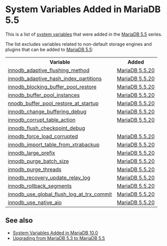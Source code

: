 # System Variables Added in MariaDB 5.5

This is a list of [system variables](/replication/optimization-and-tuning/system-variables/server-system-variables/) that were added in the [MariaDB 5.5](/kb/en/what-is-mariadb-55/) series.

The list excludes variables related to non-default storage engines and plugins that can be added to [MariaDB 5.5](/kb/en/what-is-mariadb-55/):

<table><tbody><tr><th>Variable</th><th>Added</th></tr>
<tr><td><a href="/kb/en/xtradbinnodb-server-system-variables/#innodb_adaptive_flushing_method">innodb_adaptive_flushing_method</a></td><td><a href="/kb/en/mariadb-5520-release-notes/">MariaDB 5.5.20</a></td></tr>
<tr><td><a href="/kb/en/xtradbinnodb-server-system-variables/#innodb_adaptive_hash_index_partitions">innodb_adaptive_hash_index_partitions</a></td><td><a href="/kb/en/mariadb-5520-release-notes/">MariaDB 5.5.20</a></td></tr>
<tr><td><a href="/kb/en/xtradbinnodb-server-system-variables/#innodb_blocking_buffer_pool_restore">innodb_blocking_buffer_pool_restore</a></td><td><a href="/kb/en/mariadb-5520-release-notes/">MariaDB 5.5.20</a></td></tr>
<tr><td><a href="/kb/en/xtradbinnodb-server-system-variables/#innodb_buffer_pool_instances">innodb_buffer_pool_instances</a></td><td><a href="/kb/en/mariadb-5520-release-notes/">MariaDB 5.5.20</a></td></tr>
<tr><td><a href="/kb/en/xtradbinnodb-server-system-variables/#innodb_buffer_pool_restore_at_startup">nnodb_buffer_pool_restore_at_startup</a></td><td><a href="/kb/en/mariadb-5520-release-notes/">MariaDB 5.5.20</a></td></tr>
<tr><td><a href="/kb/en/xtradbinnodb-server-system-variables/#innodb_change_buffering_debug">innodb_change_buffering_debug</a></td><td><a href="/kb/en/mariadb-5520-release-notes/">MariaDB 5.5.20</a></td></tr>
<tr><td><a href="/kb/en/xtradbinnodb-server-system-variables/#innodb_corrupt_table_action">innodb_corrupt_table_action</a></td><td><a href="/kb/en/mariadb-5520-release-notes/">MariaDB 5.5.20</a></td></tr>
<tr><td><a href="/kb/en/xtradbinnodb-server-system-variables/#innodb_flush_checkpoint_debug">innodb_flush_checkpoint_debug</a></td></tr>
<tr><td><a href="/kb/en/xtradbinnodb-server-system-variables/#innodb_force_load_corrupted">innodb_force_load_corrupted</a></td><td><a href="/kb/en/mariadb-5520-release-notes/">MariaDB 5.5.20</a></td></tr>
<tr><td><a href="/kb/en/xtradbinnodb-server-system-variables/#innodb_import_table_from_xtrabackup">innodb_import_table_from_xtrabackup</a></td><td><a href="/kb/en/mariadb-5520-release-notes/">MariaDB 5.5.20</a></td></tr>
<tr><td><a href="/kb/en/xtradbinnodb-server-system-variables/#innodb_large_prefix">innodb_large_prefix</a></td><td><a href="/kb/en/mariadb-5520-release-notes/">MariaDB 5.5.20</a></td></tr>
<tr><td><a href="/kb/en/xtradbinnodb-server-system-variables/#innodb_purge_batch_size">innodb_purge_batch_size</a></td><td><a href="/kb/en/mariadb-5520-release-notes/">MariaDB 5.5.20</a></td></tr>
<tr><td><a href="/kb/en/xtradbinnodb-server-system-variables/#innodb_purge_threads">innodb_purge_threads</a></td><td><a href="/kb/en/mariadb-5520-release-notes/">MariaDB 5.5.20</a></td></tr>
<tr><td><a href="/kb/en/xtradbinnodb-server-system-variables/#innodb_recovery_update_relay_log">innodb_recovery_update_relay_log</a></td><td><a href="/kb/en/mariadb-5520-release-notes/">MariaDB 5.5.20</a></td></tr>
<tr><td><a href="/kb/en/xtradbinnodb-server-system-variables/#innodb_rollback_segments">innodb_rollback_segments</a></td><td><a href="/kb/en/mariadb-5520-release-notes/">MariaDB 5.5.20</a></td></tr>
<tr><td><a href="/kb/en/xtradbinnodb-server-system-variables/#innodb_use_global_flush_log_at_trx_commit">innodb_use_global_flush_log_at_trx_commit</a></td><td><a href="/kb/en/mariadb-5520-release-notes/">MariaDB 5.5.20</a></td></tr>
<tr><td><a href="/kb/en/xtradbinnodb-server-system-variables/#innodb_use_native_aio">innodb_use_native_aio</a></td><td><a href="/kb/en/mariadb-5520-release-notes/">MariaDB 5.5.20</a></td></tr>
</tbody></table>

## See also

- [System Variables Added in MariaDB 10.0](/replication/optimization-and-tuning/system-variables/system-and-status-variables-added-by-major-release/system-variables-added-in-mariadb-100/)
- [Upgrading from MariaDB 5.3 to MariaDB 5.5](/mariadb-administration/getting-installing-and-upgrading-mariadb/upgrading/upgrading-from-mariadb-55-to-mariadb-100/)